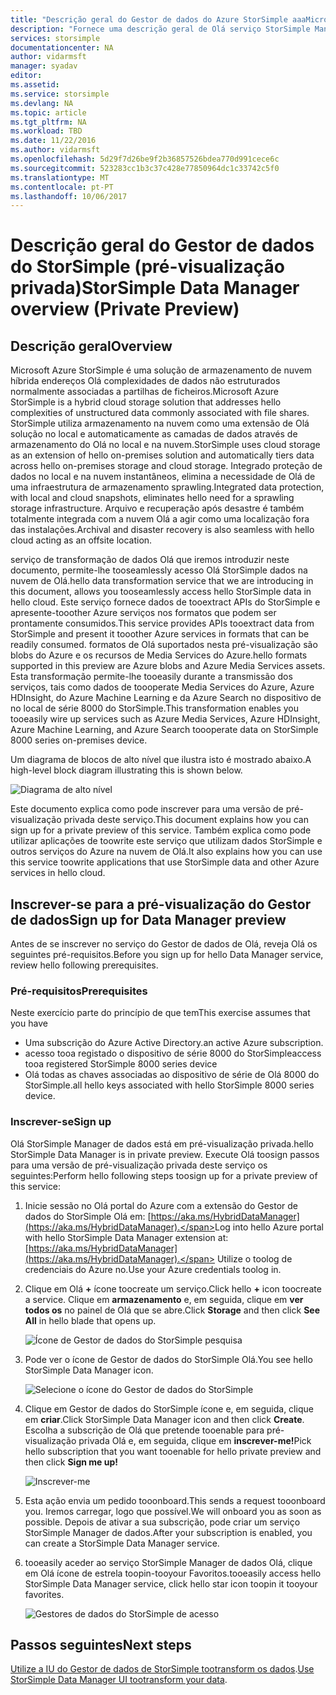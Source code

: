 ```yaml
---
title: "Descrição geral do Gestor de dados do Azure StorSimple aaaMicrosoft | Microsoft Docs"
description: "Fornece uma descrição geral de Olá serviço StorSimple Manager de dados (pré-visualização privada)"
services: storsimple
documentationcenter: NA
author: vidarmsft
manager: syadav
editor: 
ms.assetid: 
ms.service: storsimple
ms.devlang: NA
ms.topic: article
ms.tgt_pltfrm: NA
ms.workload: TBD
ms.date: 11/22/2016
ms.author: vidarmsft
ms.openlocfilehash: 5d29f7d26be9f2b36857526bdea770d991cece6c
ms.sourcegitcommit: 523283cc1b3c37c428e77850964dc1c33742c5f0
ms.translationtype: MT
ms.contentlocale: pt-PT
ms.lasthandoff: 10/06/2017
---
```

# <a name="storsimple-data-manager-overview-private-preview"></a><span data-ttu-id="08229-103">Descrição geral do Gestor de dados do StorSimple (pré-visualização privada)</span><span class="sxs-lookup"><span data-stu-id="08229-103">StorSimple Data Manager overview (Private Preview)</span></span>

## <a name="overview"></a><span data-ttu-id="08229-104">Descrição geral</span><span class="sxs-lookup"><span data-stu-id="08229-104">Overview</span></span>

<span data-ttu-id="08229-105">Microsoft Azure StorSimple é uma solução de armazenamento de nuvem híbrida endereços Olá complexidades de dados não estruturados normalmente associadas a partilhas de ficheiros.</span><span class="sxs-lookup"><span data-stu-id="08229-105">Microsoft Azure StorSimple is a hybrid cloud storage solution that addresses hello complexities of unstructured data commonly associated with file shares.</span></span> <span data-ttu-id="08229-106">StorSimple utiliza armazenamento na nuvem como uma extensão de Olá solução no local e automaticamente as camadas de dados através de armazenamento do Olá no local e na nuvem.</span><span class="sxs-lookup"><span data-stu-id="08229-106">StorSimple uses cloud storage as an extension of hello on-premises solution and automatically tiers data across hello on-premises storage and cloud storage.</span></span> <span data-ttu-id="08229-107">Integrado proteção de dados no local e na nuvem instantâneos, elimina a necessidade de Olá de uma infraestrutura de armazenamento sprawling.</span><span class="sxs-lookup"><span data-stu-id="08229-107">Integrated data protection, with local and cloud snapshots, eliminates hello need for a sprawling storage infrastructure.</span></span> <span data-ttu-id="08229-108">Arquivo e recuperação após desastre é também totalmente integrada com a nuvem Olá a agir como uma localização fora das instalações.</span><span class="sxs-lookup"><span data-stu-id="08229-108">Archival and disaster recovery is also seamless with hello cloud acting as an offsite location.</span></span>

<span data-ttu-id="08229-109">serviço de transformação de dados Olá que iremos introduzir neste documento, permite-lhe tooseamlessly acesso Olá StorSimple dados na nuvem de Olá.</span><span class="sxs-lookup"><span data-stu-id="08229-109">hello data transformation service that we are introducing in this document, allows you tooseamlessly access hello StorSimple data in hello cloud.</span></span> <span data-ttu-id="08229-110">Este serviço fornece dados de tooextract APIs do StorSimple e apresente-tooother Azure serviços nos formatos que podem ser prontamente consumidos.</span><span class="sxs-lookup"><span data-stu-id="08229-110">This service provides APIs tooextract data from StorSimple and present it tooother Azure services in formats that can be readily consumed.</span></span> <span data-ttu-id="08229-111">formatos de Olá suportados nesta pré-visualização são blobs do Azure e os recursos de Media Services do Azure.</span><span class="sxs-lookup"><span data-stu-id="08229-111">hello formats supported in this preview are Azure blobs and Azure Media Services assets.</span></span> <span data-ttu-id="08229-112">Esta transformação permite-lhe tooeasily durante a transmissão dos serviços, tais como dados de toooperate Media Services do Azure, Azure HDInsight, do Azure Machine Learning e da Azure Search no dispositivo de no local de série 8000 do StorSimple.</span><span class="sxs-lookup"><span data-stu-id="08229-112">This transformation enables you tooeasily wire up services such as Azure Media Services, Azure HDInsight, Azure Machine Learning, and Azure Search toooperate data on StorSimple 8000 series on-premises device.</span></span>

<span data-ttu-id="08229-113">Um diagrama de blocos de alto nível que ilustra isto é mostrado abaixo.</span><span class="sxs-lookup"><span data-stu-id="08229-113">A high-level block diagram illustrating this is shown below.</span></span>

![Diagrama de alto nível](./media//storsimple-data-manager-overview/high-level-diagram.png)

<span data-ttu-id="08229-115">Este documento explica como pode inscrever para uma versão de pré-visualização privada deste serviço.</span><span class="sxs-lookup"><span data-stu-id="08229-115">This document explains how you can sign up for a private preview of this service.</span></span> <span data-ttu-id="08229-116">Também explica como pode utilizar aplicações de toowrite este serviço que utilizam dados StorSimple e outros serviços do Azure na nuvem de Olá.</span><span class="sxs-lookup"><span data-stu-id="08229-116">It also explains how you can use this service toowrite applications that use StorSimple data and other Azure services in hello cloud.</span></span>

## <a name="sign-up-for-data-manager-preview"></a><span data-ttu-id="08229-117">Inscrever-se para a pré-visualização do Gestor de dados</span><span class="sxs-lookup"><span data-stu-id="08229-117">Sign up for Data Manager preview</span></span>
<span data-ttu-id="08229-118">Antes de se inscrever no serviço do Gestor de dados de Olá, reveja Olá os seguintes pré-requisitos.</span><span class="sxs-lookup"><span data-stu-id="08229-118">Before you sign up for hello Data Manager service, review hello following prerequisites.</span></span>

### <a name="prerequisites"></a><span data-ttu-id="08229-119">Pré-requisitos</span><span class="sxs-lookup"><span data-stu-id="08229-119">Prerequisites</span></span>

<span data-ttu-id="08229-120">Neste exercício parte do princípio de que tem</span><span class="sxs-lookup"><span data-stu-id="08229-120">This exercise assumes that you have</span></span>
* <span data-ttu-id="08229-121">Uma subscrição do Azure Active Directory.</span><span class="sxs-lookup"><span data-stu-id="08229-121">an active Azure subscription.</span></span>
* <span data-ttu-id="08229-122">acesso tooa registado o dispositivo de série 8000 do StorSimple</span><span class="sxs-lookup"><span data-stu-id="08229-122">access tooa registered StorSimple 8000 series device</span></span>
* <span data-ttu-id="08229-123">Olá todas as chaves associadas ao dispositivo de série de Olá 8000 do StorSimple.</span><span class="sxs-lookup"><span data-stu-id="08229-123">all hello keys associated with hello StorSimple 8000 series device.</span></span>

### <a name="sign-up"></a><span data-ttu-id="08229-124">Inscrever-se</span><span class="sxs-lookup"><span data-stu-id="08229-124">Sign up</span></span>

<span data-ttu-id="08229-125">Olá StorSimple Manager de dados está em pré-visualização privada.</span><span class="sxs-lookup"><span data-stu-id="08229-125">hello StorSimple Data Manager is in private preview.</span></span> <span data-ttu-id="08229-126">Execute Olá toosign passos para uma versão de pré-visualização privada deste serviço os seguintes:</span><span class="sxs-lookup"><span data-stu-id="08229-126">Perform hello following steps toosign up for a private preview of this service:</span></span>

1.  <span data-ttu-id="08229-127">Inicie sessão no Olá portal do Azure com a extensão do Gestor de dados do StorSimple Olá em: [https://aka.ms/HybridDataManager](https://aka.ms/HybridDataManager).</span><span class="sxs-lookup"><span data-stu-id="08229-127">Log into hello Azure portal with hello StorSimple Data Manager extension at: [https://aka.ms/HybridDataManager](https://aka.ms/HybridDataManager).</span></span> <span data-ttu-id="08229-128">Utilize o toolog de credenciais do Azure no.</span><span class="sxs-lookup"><span data-stu-id="08229-128">Use your Azure credentials toolog in.</span></span>

2.  <span data-ttu-id="08229-129">Clique em Olá  **+**  ícone toocreate um serviço.</span><span class="sxs-lookup"><span data-stu-id="08229-129">Click hello **+** icon toocreate a service.</span></span> <span data-ttu-id="08229-130">Clique em **armazenamento** e, em seguida, clique em **ver todos os** no painel de Olá que se abre.</span><span class="sxs-lookup"><span data-stu-id="08229-130">Click **Storage** and then click **See All** in hello blade that opens up.</span></span>

    ![Ícone de Gestor de dados do StorSimple pesquisa](./media/storsimple-data-manager-overview/search-data-manager-icon.png)

3. <span data-ttu-id="08229-132">Pode ver o ícone de Gestor de dados do StorSimple Olá.</span><span class="sxs-lookup"><span data-stu-id="08229-132">You see hello StorSimple Data Manager icon.</span></span>

    ![Selecione o ícone do Gestor de dados do StorSimple](./media/storsimple-data-manager-overview/select-data-manager-icon.png)

4. <span data-ttu-id="08229-134">Clique em Gestor de dados do StorSimple ícone e, em seguida, clique em **criar**.</span><span class="sxs-lookup"><span data-stu-id="08229-134">Click StorSimple Data Manager icon and then click **Create**.</span></span> <span data-ttu-id="08229-135">Escolha a subscrição de Olá que pretende tooenable para pré-visualização privada Olá e, em seguida, clique em **inscrever-me!**</span><span class="sxs-lookup"><span data-stu-id="08229-135">Pick hello subscription that you want tooenable for hello private preview and then click **Sign me up!**</span></span>

    ![Inscrever-me](./media/storsimple-data-manager-overview/sign-me-up.png)

5. <span data-ttu-id="08229-137">Esta ação envia um pedido tooonboard.</span><span class="sxs-lookup"><span data-stu-id="08229-137">This sends a request tooonboard you.</span></span> <span data-ttu-id="08229-138">Iremos carregar, logo que possível.</span><span class="sxs-lookup"><span data-stu-id="08229-138">We will onboard you as soon as possible.</span></span> <span data-ttu-id="08229-139">Depois de ativar a sua subscrição, pode criar um serviço StorSimple Manager de dados.</span><span class="sxs-lookup"><span data-stu-id="08229-139">After your subscription is enabled, you can create a StorSimple Data Manager service.</span></span>

6. <span data-ttu-id="08229-140">tooeasily aceder ao serviço StorSimple Manager de dados Olá, clique em Olá ícone de estrela toopin-tooyour Favoritos.</span><span class="sxs-lookup"><span data-stu-id="08229-140">tooeasily access hello StorSimple Data Manager service, click hello star icon toopin it tooyour favorites.</span></span>

    ![Gestores de dados do StorSimple de acesso](./media/storsimple-data-manager-overview/access-data-managers.png)


## <a name="next-steps"></a><span data-ttu-id="08229-142">Passos seguintes</span><span class="sxs-lookup"><span data-stu-id="08229-142">Next steps</span></span>

<span data-ttu-id="08229-143">[Utilize a IU do Gestor de dados de StorSimple tootransform os dados](storsimple-data-manager-ui.md).</span><span class="sxs-lookup"><span data-stu-id="08229-143">[Use StorSimple Data Manager UI tootransform your data](storsimple-data-manager-ui.md).</span></span>
